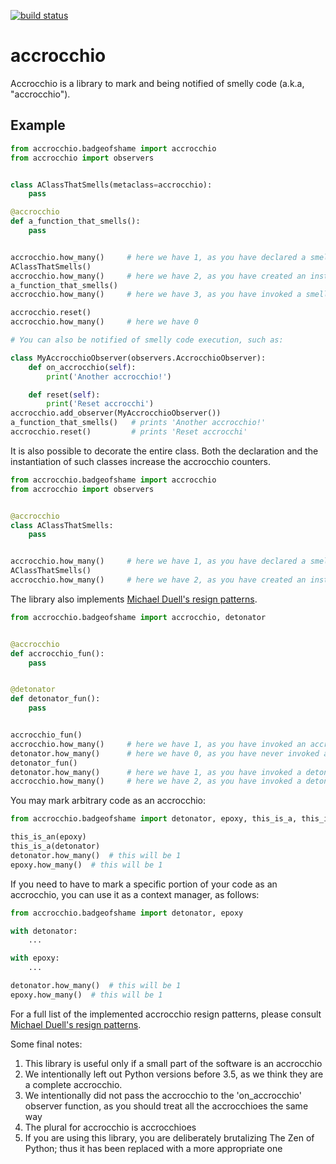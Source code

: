 [![build status](https://img.shields.io/travis/fcracker79/accrocchio/master.svg?style=flat-square)](https://travis-ci.org/fcracker79/accrocchio)

# accrocchio
Accrocchio is a library to mark and being notified of smelly code (a.k.a, "accrocchio").

Example
-------


```python
from accrocchio.badgeofshame import accrocchio
from accrocchio import observers


class AClassThatSmells(metaclass=accrocchio):
    pass

@accrocchio
def a_function_that_smells():
    pass


accrocchio.how_many()     # here we have 1, as you have declared a smelly class
AClassThatSmells()
accrocchio.how_many()     # here we have 2, as you have created an instance of a smelly class
a_function_that_smells()
accrocchio.how_many()     # here we have 3, as you have invoked a smelly function

accrocchio.reset()
accrocchio.how_many()     # here we have 0

# You can also be notified of smelly code execution, such as:

class MyAccrocchioObserver(observers.AccrocchioObserver):
    def on_accrocchio(self):
        print('Another accrocchio!')

    def reset(self):
        print('Reset accrocchi')
accrocchio.add_observer(MyAccrocchioObserver())
a_function_that_smells()   # prints 'Another accrocchio!'
accrocchio.reset()         # prints 'Reset accrocchi'

```

It is also possible to decorate the entire class. Both the declaration and the instantiation
of such classes increase the accrocchio counters.

```python
from accrocchio.badgeofshame import accrocchio
from accrocchio import observers


@accrocchio
class AClassThatSmells:
    pass


accrocchio.how_many()     # here we have 1, as you have declared a smelly class
AClassThatSmells()
accrocchio.how_many()     # here we have 2, as you have created an instance of a smelly class

```

The library also implements [Michael Duell's resign patterns](http://nishitalab.org/user/paulo/files/resign-patterns.txt).

```python
from accrocchio.badgeofshame import accrocchio, detonator


@accrocchio
def accrocchio_fun():
    pass


@detonator
def detonator_fun():
    pass


accrocchio_fun()
accrocchio.how_many()     # here we have 1, as you have invoked an accrocchio function
detonator.how_many()      # here we have 0, as you have never invoked a detonator function
detonator_fun()
detonator.how_many()      # here we have 1, as you have invoked a detonator function
accrocchio.how_many()     # here we have 2, as you have invoked a detonator function, which is an accrocchio

```

You may mark arbitrary code as an accrocchio:

```python
from accrocchio.badgeofshame import detonator, epoxy, this_is_a, this_is_an

this_is_an(epoxy)
this_is_a(detonator)
detonator.how_many()  # this will be 1
epoxy.how_many()  # this will be 1

```

If you need to have to mark a specific portion of your code as an accrocchio, you can use it as a context manager, as follows:

```python
from accrocchio.badgeofshame import detonator, epoxy

with detonator:
    ...

with epoxy:
    ...

detonator.how_many()  # this will be 1
epoxy.how_many()  # this will be 1

```

For a full list of the implemented accrocchio resign patterns, please consult [Michael Duell's resign patterns](http://nishitalab.org/user/paulo/files/resign-patterns.txt).

Some final notes:

1. This library is useful only if a small part of the software is an accrocchio
2. We intentionally left out Python versions before 3.5, as we think they are a complete accrocchio.
3. We intentionally did not pass the accrocchio to the 'on_accrocchio' observer function, as you should treat all the accrocchioes the same way
4. The plural for accrocchio is accrocchioes
5. If you are using this library, you are deliberately brutalizing The Zen of Python; thus it has been replaced with a more appropriate one
